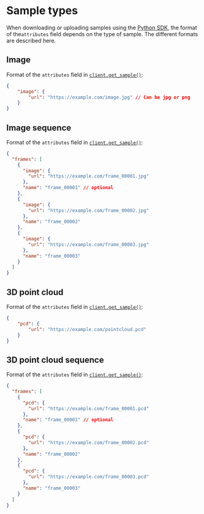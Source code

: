 # Sample types

When downloading or uploading samples using the [Python SDK](../python-sdk.md), the format of the`attributes` field depends on the type of sample. The different formats are described here.

## Image

Format of the `attributes` field in [`client.get_sample()`](../python-sdk.md#get-a-sample):&#x20;

```json
{
    "image": {
        "url": "https://example.com/image.jpg" // Can be jpg or png
    }
}
```

## Image sequence

Format of the `attributes` field in [`client.get_sample()`](../python-sdk.md#get-a-sample):&#x20;

```json
{ 
  "frames": [
    {
      "image": {
        "url": "https://example.com/frame_00001.jpg"
      },
      "name": "frame_00001" // optional
    },
    {
      "image": {
        "url": "https://example.com/frame_00002.jpg"
      },
      "name": "frame_00002"
    },
    {
      "image": {
        "url": "https://example.com/frame_00003.jpg"
      },
      "name": "frame_00003"
    }
  ]
} 
```

## 3D point cloud

Format of the `attributes` field in [`client.get_sample()`](../python-sdk.md#get-a-sample):&#x20;

```json
{
    "pcd": {
        "url": "https://example.com/pointcloud.pcd"
    }
}
```

## 3D point cloud sequence

Format of the `attributes` field in [`client.get_sample()`](../python-sdk.md#get-a-sample):&#x20;

```json
{ 
  "frames": [
    {
      "pcd": {
        "url": "https://example.com/frame_00001.pcd"
      },
      "name": "frame_00001" // optional
    },
    {
      "pcd": {
        "url": "https://example.com/frame_00002.pcd"
      },
      "name": "frame_00002"
    },
    {
      "pcd": {
        "url": "https://example.com/frame_00003.pcd"
      },
      "name": "frame_00003"
    }
  ]
} 
```
